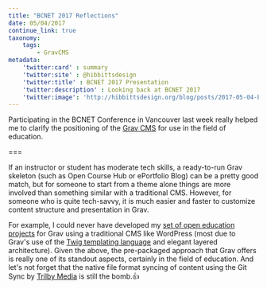 ```yaml
---
title: "BCNET 2017 Reflections"
date: 05/04/2017
continue_link: true
taxonomy:
    tags:
        - GravCMS
metadata:
    'twitter:card' : summary
    'twitter:site' : @hibbittsdesign
    'twitter:title' : BCNET 2017 Presentation
    'twitter:description' : Looking back at BCNET 2017
    'twitter:image': 'http://hibbittsdesign.org/blog/posts/2017-05-04-bcnet-2017-reflections/hc.jpg'
---
```


Participating in the BCNET Conference in Vancouver last week really helped me to clarify the positioning of the [Grav CMS](http://getgrav.org) for use in the field of education.

===

If an instructor or student has moderate tech skills, a ready-to-run Grav skeleton (such as Open Course Hub or ePortfolio Blog) can be a pretty good match, but for someone to start from a theme alone things are more involved than something similar with a traditional CMS. However, for someone who is quite tech-savvy, it is much easier and faster to customize content structure and presentation in Grav.

For example, I could never have developed my [set of open education projects](http://learn.hibbittsdesign.org/) for Grav using a traditional CMS like WordPress (most due to Grav's use of the [Twig templating language](https://twig.sensiolabs.org/) and elegant layered architecture). Given the above, the pre-packaged approach that Grav offers is really one of its standout aspects, certainly in the field of education. And let's not forget that the native file format syncing of content using the Git Sync by [Trilby Media](https://trilby.media/) is still the bomb.👍
